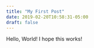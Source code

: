 ```yaml
---
title: "My First Post"
date: 2019-02-20T10:58:31-05:00
draft: false
---
```

Hello, World! I hope this works!
